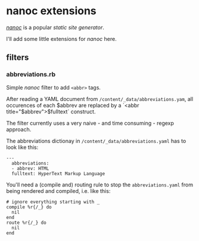 # nanoc extensions

*[nanoc](http://nanoc.ws/)* is a popular *static site generator*.

I'll add some little extensions for *nanoc* here.

## filters

### abbreviations.rb

Simple *nanoc* filter to add `<abbr>` tags.

After reading a YAML document from `/content/_data/abbreviations.yam`,
all occurences of each $abbrev are replaced by a
`<abbr title="$abbrev">$fulltext</abbr>` construct.

The filter currently uses a very naive - and time consuming - regexp approach.

The abbreviations dictionay in `/content/_data/abbreviations.yaml` has to
look like this:

    ---
	  abbreviations:
	  - abbrev: HTML
      fulltext: HyperText Markup Language

You'll need a (compile and) routing rule to stop the `abbreviations.yaml`
from being rendered and compiled, i.e. like this:

    # ignore everything starting with _
    compile %r{/_} do
      nil
    end
    route %r{/_} do
      nil
    end
